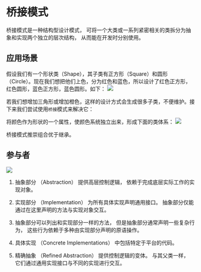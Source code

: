 #  桥接模式

桥接模式是一种结构型设计模式， 可将一个大类或一系列紧密相关的类拆分为抽象和实现两个独立的层次结构， 从而能在开发时分别使用。


## 应用场景

假设我们有一个形状类（Shape），其子类有正方形（Square）和圆形（Circle）。现在我们想把他们上色，分为红色和蓝色，所以设计了红色正方形，红色圆形，蓝色正方形，蓝色圆形。如下：
![](https://refactoringguru.cn/images/patterns/diagrams/bridge/problem-zh-2x.png)

若我们想增加三角形或增加橙色，这样的设计方式会生成很多子类，不便维护。接下来我们尝试使用`桥接`模式来解决它：

将颜色作为形状的一个属性，使颜色系统独立出来，形成下面的类体系：
![](https://refactoringguru.cn/images/patterns/diagrams/bridge/solution-zh-2x.png)

桥接模式推崇组合优于继承。

## 参与者

![](https://refactoringguru.cn/images/patterns/diagrams/bridge/structure-zh-indexed-2x.png)

1. 抽象部分 （Abstraction） 提供高层控制逻辑， 依赖于完成底层实际工作的实现对象。

2. 实现部分 （Implementation） 为所有具体实现声明通用接口。 抽象部分仅能通过在这里声明的方法与实现对象交互。

3. 抽象部分可以列出和实现部分一样的方法， 但是抽象部分通常声明一些复杂行为， 这些行为依赖于多种由实现部分声明的原语操作。

4. 具体实现 （Concrete Implementations） 中包括特定于平台的代码。

5. 精确抽象 （Refined Abstraction） 提供控制逻辑的变体。 与其父类一样， 它们通过通用实现接口与不同的实现进行交互。

